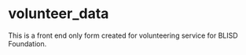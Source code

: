 # volunteer_data
This is a front end only form created for volunteering service for BLISD Foundation.

